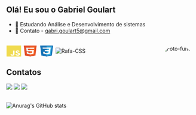 ## Olá! Eu sou o Gabriel Goulart

- 🌱 Estudando Análise e Desenvolvimento de sistemas
- 💬 Contato - gabri.goulart5@gmail.com

<div style="display: inline_block"><br>
  <img align="center" alt="Rafa-Js" height="30" width="40" src="https://raw.githubusercontent.com/devicons/devicon/master/icons/javascript/javascript-plain.svg">
  <img align="center" alt="Rafa-HTML" height="30" width="40" src="https://raw.githubusercontent.com/devicons/devicon/master/icons/html5/html5-original.svg">
  <img align="center" alt="Rafa-CSS" height="30" width="40" src="https://raw.githubusercontent.com/devicons/devicon/master/icons/css3/css3-original.svg">
    <img align="center" alt="Rafa-CSS" height="30" width="40" src="https://th.bing.com/th/id/OIP.5BxsKdxSXnpkvDteJk73vQHaHa?pid=ImgDet&rs=1">
  <img align="right" alt="Foto-fundo" height="130" style="border-radius:50px;" src="https://th.bing.com/th/id/R.27a672f7b742549d76546c9b06fcefc1?rik=0PaJd9n%2f6mZa3A&pid=ImgRaw&r=0">
</div>

## Contatos
 
<div> 
  <a href="https://www.instagram.com/ga_goulartt/" target="_blank"><img src="https://img.shields.io/badge/-Instagram-%23E4405F?style=for-the-badge&logo=instagram&logoColor=white" target="_blank"></a>
  <a href = "https://mail.google.com/mail/u/0/?hl=pt-BR#inbox"><img src="https://img.shields.io/badge/-Gmail-%23333?style=for-the-badge&logo=gmail&logoColor=white" target="_blank"></a>
  <a href="https://www.linkedin.com/in/gabriel-goulart-331925236/" target="_blank"><img src="https://img.shields.io/badge/-LinkedIn-%230077B5?style=for-the-badge&logo=linkedin&logoColor=white" target="_blank"></a> 
</div>

<br>

![Anurag's GitHub stats](https://github-readme-stats.vercel.app/api?username=GaGoulart&show_icons=true&theme=radical)



      
